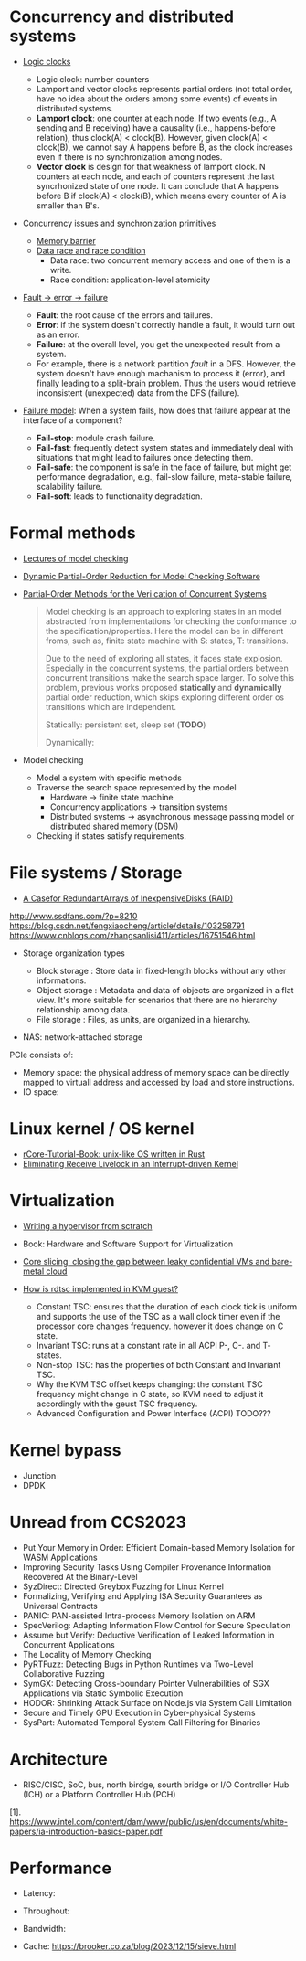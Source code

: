 # Concurrency and distributed systems

- [Logic clocks](https://lotabout.me/2022/Lamport-Clock-and-Vector-Clock/)
    - Logic clock: number counters
    - Lamport and vector clocks represents partial orders (not total order, have no idea about the orders among some events) of events in distributed systems.
    - **Lamport clock**: one counter at each node. If two events (e.g., A sending and B receiving) have a causality (i.e., happens-before relation), thus clock(A) < clock(B). However, given clock(A) < clock(B), we cannot say A happens before B, as the clock increases even if there is no synchronization among nodes.
    - **Vector clock** is design for that weakness of lamport clock. N counters at each node, and each of counters represent the last syncrhonized state of one node. It can conclude that A happens before B if clock(A) < clock(B), which means every counter of A is smaller than B's.

- Concurrency issues and synchronization primitives
    - [Memory barrier](https://www.alibabacloud.com/blog/memory-model-and-synchronization-primitive---part-1-memory-barrier_597460)
    - [Data race and race condition](https://blog.regehr.org/archives/490)
        - Data race: two concurrent memory access and one of them is a write.
        - Race condition: application-level atomicity

- [Fault -> error -> failure](https://tropars.github.io/downloads/lectures/Cloud/Cloud--Failures.pdf)
    - **Fault**: the root cause of the errors and failures.
    - **Error**: if the system doesn't correctly handle a fault, it would turn out as an error.
    - **Failure**: at the overall level, you get the unexpected result from a system.
    - For example, there is a network partition *fault* in a DFS. However, the system doesn't have enough machanism to process it (error), and finally leading to a split-brain problem. Thus the users would retrieve inconsistent (unexpected) data from the DFS (failure).

- [Failure model](https://moodlearchive.epfl.ch/2021-2022/pluginfile.php/3028600/mod_resource/content/1/Wk9%20-%20Dependability.pdf): When a system fails, how does that failure appear at the interface of a component?
    - **Fail-stop**: module crash failure.
    - **Fail-fast**: frequently detect system states and immediately deal with situations that might lead to failures once detecting them.
    - **Fail-safe**: the component is safe in the face of failure, but might get performance degradation, e.g., fail-slow failure, meta-stable failure, scalability failure.
    - **Fail-soft**: leads to functionality degradation.

# Formal methods

- [Lectures of model checking](https://web.stanford.edu/class/cs357/lecture12.pdf)
- [Dynamic Partial-Order Reduction for Model Checking Software](https://users.soe.ucsc.edu/~cormac/papers/popl05.pdf)
- [Partial-Order Methods for the Veri cation of Concurrent Systems](https://patricegodefroid.github.io/public_psfiles/thesis.pdf)
    > 
    > Model checking is an approach to exploring states
    in an model abstracted from implementations for checking
    the conformance to the specification/properties.
    Here the model can be in different froms, such as,
    finite state machine with S: states, T: transitions.
    >
    > Due to the need of exploring all states, it faces state explosion.
    Especially in the concurrent systems, the partial orders between
    concurrent transitions make the search space larger.
    To solve this problem,
    previous works proposed **statically** and **dynamically**
    partial order reduction,
    which skips exploring different order os transitions
    which are independent.
    >
    > Statically: persistent set, sleep set (**TODO**)
    >
    > Dynamically: 

- Model checking
    - Model a system with specific methods
    - Traverse the search space represented by the model
        - Hardware -> finite state machine
        - Concurrency applications -> transition systems
        - Distributed systems -> asynchronous message passing model or distributed shared memory (DSM)
    - Checking if states satisfy requirements.


# File systems / Storage

- [A Casefor RedundantArrays of InexpensiveDisks (RAID)](https://www.cs.cmu.edu/~garth/RAIDpaper/Patterson88.pdf)

http://www.ssdfans.com/?p=8210
https://blog.csdn.net/fengxiaocheng/article/details/103258791
https://www.cnblogs.com/zhangsanlisi411/articles/16751546.html

- Storage organization types
    - Block storage : Store data in fixed-length blocks without any other informations.
    - Object storage : Metadata and data of objects are organized in a flat view. It's more suitable for scenarios that there are no hierarchy relationship among data.
    - File storage : Files, as units, are organized in a hierarchy.

- NAS: network-attached storage

PCIe consists of:
- Memory space: the physical address of memory space can be directly mapped to virtuall address and accessed by load and store instructions.
- IO space:


# Linux kernel / OS kernel
- [rCore-Tutorial-Book: unix-like OS written in Rust](https://rcore-os.cn/rCore-Tutorial-Book-v3/index.html)
- [Eliminating Receive Livelock in an Interrupt-driven Kernel](https://cs.nyu.edu/~mwalfish/classes/ut/f09-cs395t/ref/mogul96usenix.pdf)

# Virtualization

- [Writing a hypervisor from sctratch](https://rayanfam.com/tutorials/)
- Book: Hardware and Software Support for Virtualization
- [Core slicing: closing the gap between leaky confidential VMs and bare-metal cloud](https://www.usenix.org/conference/osdi23/presentation/zhou-ziqiao)
- [How is rdtsc implemented in KVM guest?](https://www.yunweiku.com/thread-155834-1-1.html)

    - Constant TSC: ensures that the duration of each clock tick is uniform and supports the use of the TSC as a wall clock timer even if the processor core changes frequency. however it does change on C state.
    - Invariant TSC: runs at a constant rate in all ACPI P-, C-. and T- states.
    - Non-stop TSC: has the properties of both Constant and Invariant TSC.
    - Why the KVM TSC offset keeps changing: the constant TSC frequency might change in C state, so KVM need to adjust it accordingly with the geust TSC frequency.
    - Advanced Configuration and Power Interface (ACPI) TODO???

# Kernel bypass

- Junction
- DPDK

# Unread from CCS2023

- Put Your Memory in Order: Efficient Domain-based Memory Isolation for WASM Applications
- Improving Security Tasks Using Compiler Provenance Information Recovered At the Binary-Level
- SyzDirect: Directed Greybox Fuzzing for Linux Kernel
- Formalizing, Verifying and Applying ISA Security Guarantees as Universal Contracts
- PANIC: PAN-assisted Intra-process Memory Isolation on ARM
- SpecVerilog: Adapting Information Flow Control for Secure Speculation
- Assume but Verify: Deductive Verification of Leaked Information in Concurrent Applications
- The Locality of Memory Checking
- PyRTFuzz: Detecting Bugs in Python Runtimes via Two-Level Collaborative Fuzzing
- SymGX: Detecting Cross-boundary Pointer Vulnerabilities of SGX Applications via Static Symbolic Execution
- HODOR: Shrinking Attack Surface on Node.js via System Call Limitation
- Secure and Timely GPU Execution in Cyber-physical Systems
- SysPart: Automated Temporal System Call Filtering for Binaries

# Architecture

- RISC/CISC, SoC, bus, north birdge, sourth bridge or I/O Controller Hub (ICH) or a Platform Controller Hub (PCH)

[1]. https://www.intel.com/content/dam/www/public/us/en/documents/white-papers/ia-introduction-basics-paper.pdf

# Performance

- Latency:
- Throughout:
- Bandwidth:

- Cache: https://brooker.co.za/blog/2023/12/15/sieve.html

